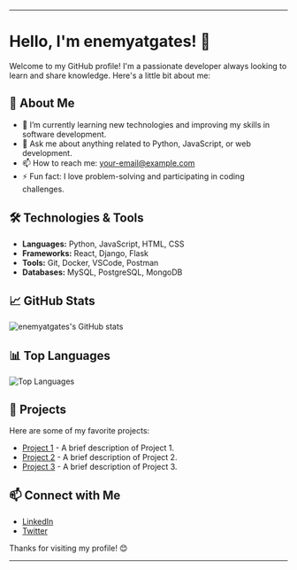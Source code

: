 <style> @import "https://enemyatgates.github.io/hosting/CG%2BJOPLINSTYLEUSER_%7B00%7D.css" </style>
* * *
# Hello, I'm enemyatgates! 👋

Welcome to my GitHub profile! I'm a passionate developer always looking to learn and share knowledge. Here's a little bit about me:

## 🚀 About Me

- 🌱 I’m currently learning new technologies and improving my skills in software development.
- 💬 Ask me about anything related to Python, JavaScript, or web development.
- 📫 How to reach me: [your-email@example.com](mailto:your-email@example.com)
- ⚡ Fun fact: I love problem-solving and participating in coding challenges.

## 🛠️ Technologies & Tools

- **Languages:** Python, JavaScript, HTML, CSS
- **Frameworks:** React, Django, Flask
- **Tools:** Git, Docker, VSCode, Postman
- **Databases:** MySQL, PostgreSQL, MongoDB

## 📈 GitHub Stats

![enemyatgates's GitHub stats](https://github-readme-stats.vercel.app/api?username=enemyatgates&show_icons=true&theme=radical)

## 📊 Top Languages

![Top Languages](https://github-readme-stats.vercel.app/api/top-langs/?username=enemyatgates&layout=compact&theme=radical)

## 🌟 Projects

Here are some of my favorite projects:

- [Project 1](https://github.com/enemyatgates/project1) - A brief description of Project 1.
- [Project 2](https://github.com/enemyatgates/project2) - A brief description of Project 2.
- [Project 3](https://github.com/enemyatgates/project3) - A brief description of Project 3.

## 📫 Connect with Me

- [LinkedIn](https://www.linkedin.com/in/your-linkedin-profile)
- [Twitter](https://twitter.com/your-twitter-handle)

Thanks for visiting my profile! 😊
* * *

<!---
- 👋 Hi, I’m @enemyatgates
- 👀 I’m interested in Machine Learning, Data Science, Neural Networks and Natural Language Processing.
- 🌱 I’m currently learning Machine Learning.
- 💞️ I’m looking to collaborate on Machine Learning and Data Science.
- 📫 How to reach me @enemyatgates.
- Testing out the file.
* * *
--->
<!---
enemyatgates/enemyatgates is a ✨ special ✨ repository because its `README.md` (this file) appears on your GitHub profile.
You can click the Preview link to take a look at your changes.
--->
